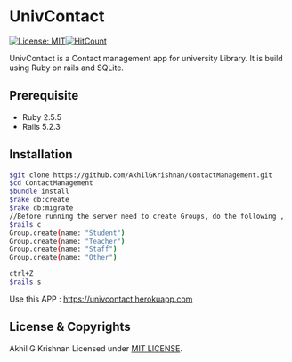 #   UnivContact
 [![License: MIT](https://img.shields.io/badge/License-MIT-yellow.svg)](LICENSE)[![HitCount](http://hits.dwyl.com/AkhilGKrishnan/ContactManagement.svg)](http://hits.dwyl.com/AkhilGKrishnan/ContactManagement)

UnivContact is a Contact management app for university Library. It is build using Ruby on rails and SQLite.

## Prerequisite
 * Ruby 2.5.5
 * Rails 5.2.3

## Installation
```bash
$git clone https://github.com/AkhilGKrishnan/ContactManagement.git
$cd ContactManagement
$bundle install
$rake db:create
$rake db:migrate
//Before running the server need to create Groups, do the following ,
$rails c
Group.create(name: "Student")
Group.create(name: "Teacher")
Group.create(name: "Staff")
Group.create(name: "Other")

ctrl+Z
$rails s

```
Use this APP : https://univcontact.herokuapp.com

## License & Copyrights

Akhil G Krishnan
Licensed under [MIT LICENSE](LICENSE).
